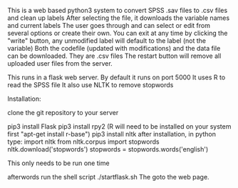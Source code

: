 This is a web based python3 system to convert SPSS .sav files to .csv files and clean up labels
After selecting the file, it downloads the variable names and current labels
The user goes through and can select or edit from several options or create their own.
You can exit at any time by clicking the "write" button, any unmodified label will default to the label 
(not the variable)
Both the codefile (updated with modifications) and the data file can be downloaded. They are .csv files
The restart button will remove all uploaded user files from the server.


This runs in a flask web server. By default it runs on port 5000
It uses R to read the SPSS file
It also use NLTK to remove stopwords

Installation:

clone the git repository to your server

pip3 install Flask
pip3 install rpy2 (R will need to be installed on your system first "apt-get install r-base")
pip3 install nltk
after installation, in python type:
  import nltk
  from nltk.corpus import stopwords
  nltk.download('stopwords')
  stopwords = stopwords.words('english')

This only needs to be run one time

afterwords run the shell script ./startflask.sh
The goto the web page.



